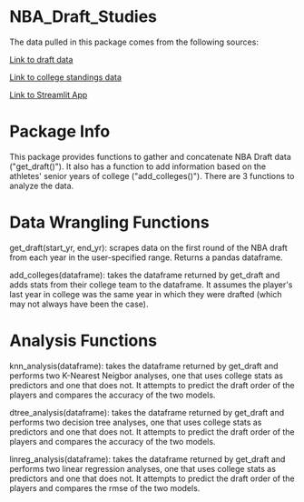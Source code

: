 # NBA_Draft_Studies

The data pulled in this package comes from the following sources:

[Link to draft data](https://www.basketball-reference.com/draft/NBA_2024.html)

[Link to college standings data](https://www.sports-reference.com/cbb/seasons/men/2025-standings.html)

[Link to Streamlit App](https://nba-draft-analysis.streamlit.app/)

# Package Info

This package provides functions to gather and concatenate NBA Draft data ("get_draft()"). It also has a function to add information based on the athletes' senior years of college ("add_colleges()"). There are 3 functions to analyze the data.

# Data Wrangling Functions

get_draft(start_yr, end_yr): scrapes data on the first round of the NBA draft from each year in the user-specified range. Returns a pandas dataframe.

add_colleges(dataframe): takes the dataframe returned by get_draft and adds stats from their college team to the dataframe. It assumes the player's last year in college was the same year in which they were drafted (which may not always have been the case).

# Analysis Functions

knn_analysis(dataframe): takes the dataframe returned by get_draft and performs two K-Nearest Neigbor analyses, one that uses college stats as predictors and one that does not. It attempts to predict the draft order of the players and compares the accuracy of the two models.

dtree_analysis(dataframe): takes the dataframe returned by get_draft and performs two decision tree analyses, one that uses college stats as predictors and one that does not. It attempts to predict the draft order of the players and compares the accuracy of the two models.

linreg_analysis(dataframe): takes the dataframe returned by get_draft and performs two linear regression analyses, one that uses college stats as predictors and one that does not. It attempts to predict the draft order of the players and compares the rmse of the two models.